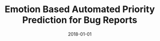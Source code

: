 ---
title: "Emotion Based Automated Priority Prediction for Bug Reports"
collection: publications
permalink: /publication/2018-01-01-Emotion-Based-Automated-Priority-Prediction-for-Bug-Reports
date: 2018-01-01
venue: 'IEEE Access'
paperurl: 'https://doi.org/10.1109/ACCESS.2018.2850910'
citation: ' Qasim Umer,  Hui Liu,  Yasir Sultan&quot;Emotion Based Automated Priority Prediction for Bug Reports.&quot; IEEE Access, 2018.'
---